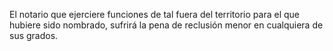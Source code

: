 El notario que ejerciere funciones de tal fuera del territorio para el que hubiere sido nombrado, sufrirá la pena de reclusión menor en cualquiera de sus grados.